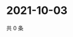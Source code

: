 # 2021-10-03

共 0 条

<!-- BEGIN -->
<!-- 最后更新时间 Sun Oct 03 2021 23:15:04 GMT+0800 (China Standard Time) -->

<!-- END -->
